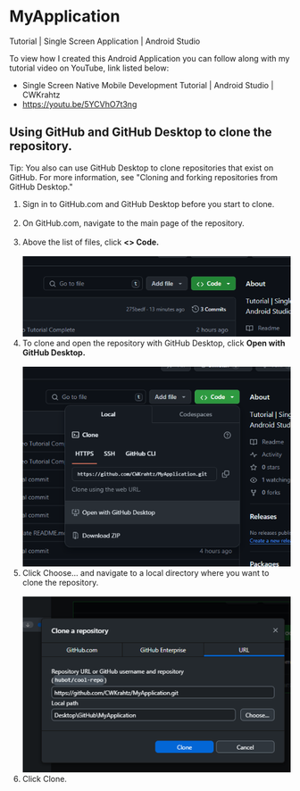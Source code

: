 # MyApplication
 Tutorial | Single Screen Application | Android Studio

 To view how I created this Android Application you can follow along with my tutorial video on YouTube, link listed below:
 <ul>
  <li>Single Screen Native Mobile Development Tutorial | Android Studio | CWKrahtz</li>
  <li><a href="">https://youtu.be/5YCVhO7t3ng</a></li>
 </ul>
 
## Using GitHub and GitHub Desktop to clone the repository.

Tip: You also can use GitHub Desktop to clone repositories that exist on GitHub. For more information, see "Cloning and forking repositories from GitHub Desktop."
<ol>
 <li>Sign in to GitHub.com and GitHub Desktop before you start to clone.</li>
 <br />
 <li>On GitHub.com, navigate to the main page of the repository.</li>
  <br />
 <li>Above the list of files, click <b><> Code.</b></li>
   <br />
 <img src="./clone/image1.png" />
   <br />
 <li>To clone and open the repository with GitHub Desktop, click <b> Open with GitHub Desktop.</b></li>
   <br />
  <img src="./clone/image2.png" alt=" Screenshot of the Code dropdown for a repository."/>
   <br />
 <li>Click Choose... and navigate to a local directory where you want to clone the repository.</li>
   <br />
  <img src="./clone/image3.png" />
   <br />
 <li>Click Clone.</li>
   <br />
</ol>
